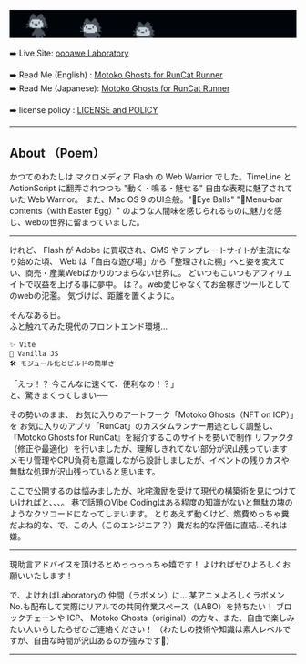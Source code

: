 
![electrocat](/docs/assets/soPretty.png)
  
➡️ Live Site: [oooawe Laboratory](https://oooawe.github.io/)  

➡️ Read Me (English) : [Motoko Ghosts for RunCat Runner](docs/assets/stash/read-me-eng.txt)  
➡️ Read Me (Japanese): [Motoko Ghosts for RunCat Runner](docs/assets/stash/read-me-jpn.txt)

➡️ license policy : [LICENSE and POLICY ](docs/assets/stash/license.txt)


---  
  
  
## About （Poem）

かつてのわたしは マクロメディア Flash の Web Warrior でした。TimeLine と ActionScript に翻弄されつつも "動く・鳴る・魅せる" 自由な表現に魅了されていた Web Warrior。
また、Mac OS 9 のUI全般。"👀Eye Balls" "🍎Menu-bar contents（with Easter Egg）" のような人間味を感じられるものに魅力を感じ、webの世界に留まっていました。
  
  
---  

けれど、 Flash が Adobe に買収され、CMS やテンプレートサイトが主流になり始めた頃、
Web は「自由な遊び場」から「整理された棚」へと姿を変えてい、商売・産業Webばかりのつまらない世界に。
どいつもこいつもアフィリエイトで収益を上げる事に夢中。
は？。web愛じゃなくてお金稼ぎツールとしてのwebの氾濫。
気づけば、距離を置くように。

そんなある日。  
ふと触れてみた現代のフロントエンド環境…
    
```
✨ Vite
🧩 Vanilla JS
🛠️ モジュール化とビルドの簡単さ
```
	
「えっ！？ 今こんなに速くて、便利なの！？」    
 と、驚きまくってしまい──

その勢いのまま、
お気に入りのアートワーク「Motoko Ghosts（NFT on ICP）」を
お気に入りのアプリ「RunCat」のカスタムランナー用途として調整し、『Motoko Ghosts for RunCat』を紹介するこのサイトを勢いで制作
リファクタ（修正や最適化）を行いましたが、理解しきれてない部分が沢山残っています
メモリ管理やCPU負荷も意識しながら設計しましたが、イベントの残りカスや無駄な処理が沢山残っていると思います。

ここで公開するのは悩みましたが、叱咤激励を受けて現代の構築術を見につけていければと、、、。
巷で話題のVibe Codingはある程度の知識がないと無駄の塊のようなクソコードになってしまいます。
とりあえず動くけど、燃費めっちゃ糞だよね的な、で、この人（このエンジニア？）糞だね的な評価に直結...それは嫌。

 ---

  
現助言アドバイスを頂けるとめっっっっちゃ嬉です！
よければぜひよろしくお願いいたします！
 
で、よければLaboratoryの 仲間（ラボメン）に...
某アニメよろしくラボメンNo.も配布して実際にリアルでの共同作業スペース（LABO）を持ちたい！
ブロックチェーンや ICP、 Motoko Ghosts（original）の方々、また、自由で楽しみたい人いらしたらぜひご連絡ください！
（わたしの技術や知識は素人レベルですが、自由な時間が沢山あるのが強みです💪）


  
  ---



  

   
